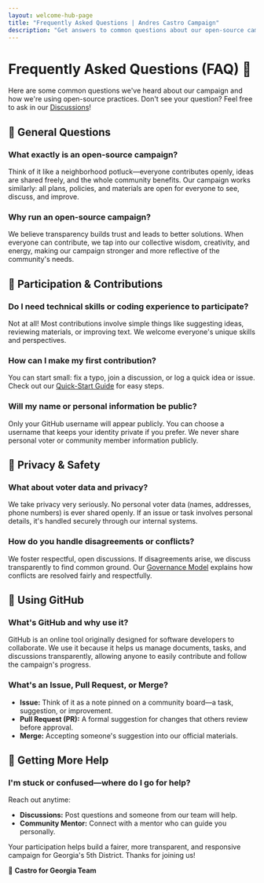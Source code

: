 ```yaml
---
layout: welcome-hub-page
title: "Frequently Asked Questions | Andres Castro Campaign"
description: "Get answers to common questions about our open-source campaign approach, participation, privacy, and how to contribute to building transparent, democratic politics."
---
```


# Frequently Asked Questions (FAQ) 🤔

Here are some common questions we've heard about our campaign and how we're using open-source practices. Don't see your question? Feel free to ask in our [Discussions](../../discussions)!

## 📌 General Questions

### **What exactly is an open-source campaign?**

Think of it like a neighborhood potluck—everyone contributes openly, ideas are shared freely, and the whole community benefits. Our campaign works similarly: all plans, policies, and materials are open for everyone to see, discuss, and improve.

### **Why run an open-source campaign?**

We believe transparency builds trust and leads to better solutions. When everyone can contribute, we tap into our collective wisdom, creativity, and energy, making our campaign stronger and more reflective of the community's needs.

## 📌 Participation & Contributions

### **Do I need technical skills or coding experience to participate?**

Not at all! Most contributions involve simple things like suggesting ideas, reviewing materials, or improving text. We welcome everyone's unique skills and perspectives.

### **How can I make my first contribution?**

You can start small: fix a typo, join a discussion, or log a quick idea or issue. Check out our [Quick-Start Guide](../get-involved/quick-start-guide.md) for easy steps.

### **Will my name or personal information be public?**

Only your GitHub username will appear publicly. You can choose a username that keeps your identity private if you prefer. We never share personal voter or community member information publicly.

## 📌 Privacy & Safety

### **What about voter data and privacy?**

We take privacy very seriously. No personal voter data (names, addresses, phone numbers) is ever shared openly. If an issue or task involves personal details, it's handled securely through our internal systems.

### **How do you handle disagreements or conflicts?**

We foster respectful, open discussions. If disagreements arise, we discuss transparently to find common ground. Our [Governance Model](./governance-model.md) explains how conflicts are resolved fairly and respectfully.

## 📌 Using GitHub

### **What's GitHub and why use it?**

GitHub is an online tool originally designed for software developers to collaborate. We use it because it helps us manage documents, tasks, and discussions transparently, allowing anyone to easily contribute and follow the campaign's progress.

### **What's an Issue, Pull Request, or Merge?**

* **Issue:** Think of it as a note pinned on a community board—a task, suggestion, or improvement.
* **Pull Request (PR):** A formal suggestion for changes that others review before approval.
* **Merge:** Accepting someone's suggestion into our official materials.

## 📌 Getting More Help

### **I'm stuck or confused—where do I go for help?**

Reach out anytime:

* **Discussions:** Post questions and someone from our team will help.
* **Community Mentor:** Connect with a mentor who can guide you personally.

Your participation helps build a fairer, more transparent, and responsive campaign for Georgia's 5th District. Thanks for joining us!

🌱 **Castro for Georgia Team**
